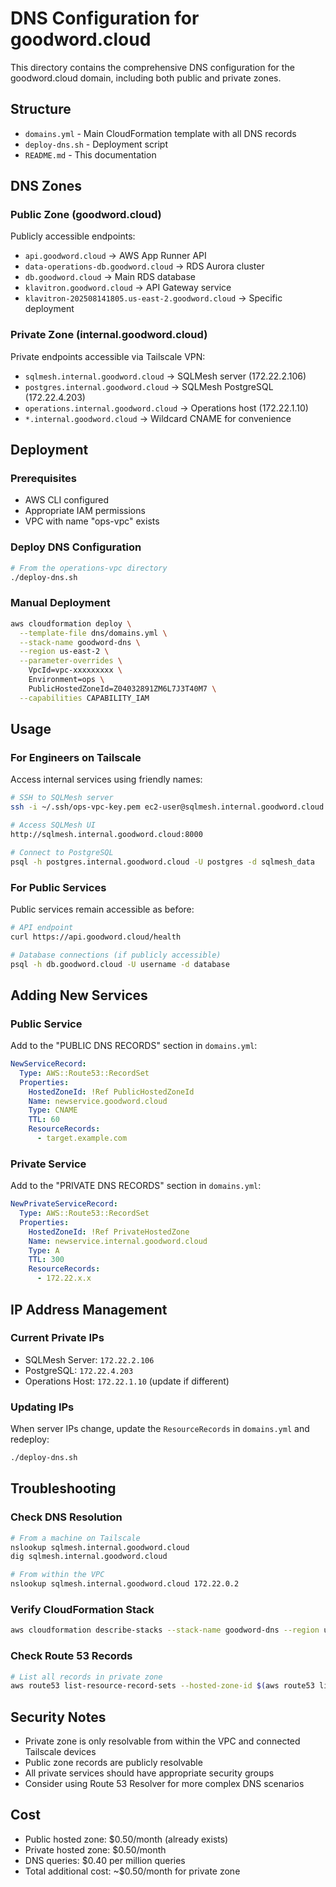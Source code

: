 # DNS Configuration for goodword.cloud

This directory contains the comprehensive DNS configuration for the goodword.cloud domain, including both public and private zones.

## Structure

- `domains.yml` - Main CloudFormation template with all DNS records
- `deploy-dns.sh` - Deployment script
- `README.md` - This documentation

## DNS Zones

### Public Zone (goodword.cloud)
Publicly accessible endpoints:

- `api.goodword.cloud` → AWS App Runner API
- `data-operations-db.goodword.cloud` → RDS Aurora cluster
- `db.goodword.cloud` → Main RDS database
- `klavitron.goodword.cloud` → API Gateway service
- `klavitron-202508141805.us-east-2.goodword.cloud` → Specific deployment

### Private Zone (internal.goodword.cloud)
Private endpoints accessible via Tailscale VPN:

- `sqlmesh.internal.goodword.cloud` → SQLMesh server (172.22.2.106)
- `postgres.internal.goodword.cloud` → SQLMesh PostgreSQL (172.22.4.203)
- `operations.internal.goodword.cloud` → Operations host (172.22.1.10)
- `*.internal.goodword.cloud` → Wildcard CNAME for convenience

## Deployment

### Prerequisites
- AWS CLI configured
- Appropriate IAM permissions
- VPC with name "ops-vpc" exists

### Deploy DNS Configuration

```bash
# From the operations-vpc directory
./deploy-dns.sh
```

### Manual Deployment

```bash
aws cloudformation deploy \
  --template-file dns/domains.yml \
  --stack-name goodword-dns \
  --region us-east-2 \
  --parameter-overrides \
    VpcId=vpc-xxxxxxxxx \
    Environment=ops \
    PublicHostedZoneId=Z04032891ZM6L7J3T40M7 \
  --capabilities CAPABILITY_IAM
```

## Usage

### For Engineers on Tailscale

Access internal services using friendly names:

```bash
# SSH to SQLMesh server
ssh -i ~/.ssh/ops-vpc-key.pem ec2-user@sqlmesh.internal.goodword.cloud

# Access SQLMesh UI
http://sqlmesh.internal.goodword.cloud:8000

# Connect to PostgreSQL
psql -h postgres.internal.goodword.cloud -U postgres -d sqlmesh_data
```

### For Public Services

Public services remain accessible as before:

```bash
# API endpoint
curl https://api.goodword.cloud/health

# Database connections (if publicly accessible)
psql -h db.goodword.cloud -U username -d database
```

## Adding New Services

### Public Service
Add to the "PUBLIC DNS RECORDS" section in `domains.yml`:

```yaml
NewServiceRecord:
  Type: AWS::Route53::RecordSet
  Properties:
    HostedZoneId: !Ref PublicHostedZoneId
    Name: newservice.goodword.cloud
    Type: CNAME
    TTL: 60
    ResourceRecords:
      - target.example.com
```

### Private Service
Add to the "PRIVATE DNS RECORDS" section in `domains.yml`:

```yaml
NewPrivateServiceRecord:
  Type: AWS::Route53::RecordSet
  Properties:
    HostedZoneId: !Ref PrivateHostedZone
    Name: newservice.internal.goodword.cloud
    Type: A
    TTL: 300
    ResourceRecords:
      - 172.22.x.x
```

## IP Address Management

### Current Private IPs
- SQLMesh Server: `172.22.2.106`
- PostgreSQL: `172.22.4.203`
- Operations Host: `172.22.1.10` (update if different)

### Updating IPs
When server IPs change, update the `ResourceRecords` in `domains.yml` and redeploy:

```bash
./deploy-dns.sh
```

## Troubleshooting

### Check DNS Resolution
```bash
# From a machine on Tailscale
nslookup sqlmesh.internal.goodword.cloud
dig sqlmesh.internal.goodword.cloud

# From within the VPC
nslookup sqlmesh.internal.goodword.cloud 172.22.0.2
```

### Verify CloudFormation Stack
```bash
aws cloudformation describe-stacks --stack-name goodword-dns --region us-east-2
```

### Check Route 53 Records
```bash
# List all records in private zone
aws route53 list-resource-record-sets --hosted-zone-id $(aws route53 list-hosted-zones --query 'HostedZones[?Name==`internal.goodword.cloud.`].Id' --output text --region us-east-2) --region us-east-2
```

## Security Notes

- Private zone is only resolvable from within the VPC and connected Tailscale devices
- Public zone records are publicly resolvable
- All private services should have appropriate security groups
- Consider using Route 53 Resolver for more complex DNS scenarios

## Cost

- Public hosted zone: $0.50/month (already exists)
- Private hosted zone: $0.50/month
- DNS queries: $0.40 per million queries
- Total additional cost: ~$0.50/month for private zone
